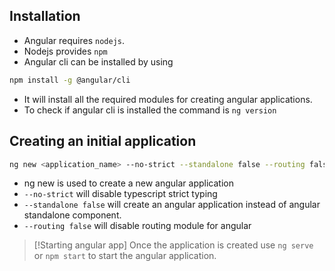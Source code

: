 ## Installation

- Angular requires `nodejs`.
- Nodejs provides `npm`
- Angular cli can be installed by using

```sh
npm install -g @angular/cli
```

- It will install all the required modules for creating angular applications.
- To check if angular cli is installed the command is `ng version`

## Creating an initial application

```sh
ng new <application_name> --no-strict --standalone false --routing false
```

- ng new is used to create a new angular application
- `--no-strict` will disable typescript  strict typing
- `--standalone false` will create an angular application instead of angular standalone component.
- `--routing false` will disable routing module for angular

> [!Starting angular app]
> Once the application is created use `ng serve`  or `npm start` to start the angular application.



